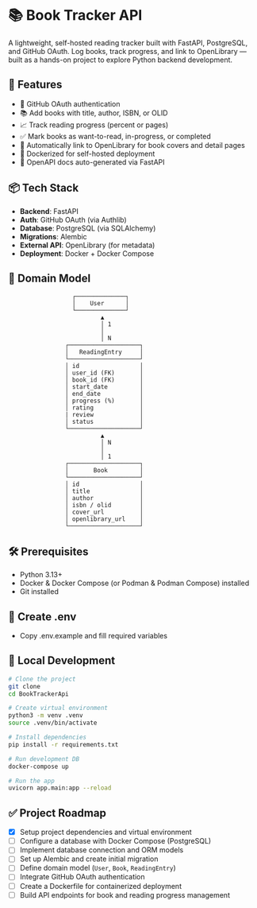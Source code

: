 # 📚 Book Tracker API

A lightweight, self-hosted reading tracker built with FastAPI, PostgreSQL, and GitHub OAuth. Log books, track progress, and link to OpenLibrary — built as a hands-on project to explore Python backend development.

## 🚀 Features

- 🔐 GitHub OAuth authentication
- 📚 Add books with title, author, ISBN, or OLID
- 📈 Track reading progress (percent or pages)
- ✅ Mark books as want-to-read, in-progress, or completed
- 🔗 Automatically link to OpenLibrary for book covers and detail pages
- 🐳 Dockerized for self-hosted deployment
- 📄 OpenAPI docs auto-generated via FastAPI

## 📦 Tech Stack

- **Backend**: FastAPI
- **Auth**: GitHub OAuth (via Authlib)
- **Database**: PostgreSQL (via SQLAlchemy)
- **Migrations**: Alembic
- **External API**: OpenLibrary (for metadata)
- **Deployment**: Docker + Docker Compose

## 📐 Domain Model

```text
                  ┌──────────────┐
                  │    User      │
                  └──────────────┘
                          ▲
                          │ 1
                          │
                          │ N
                ┌────────────────────┐
                │   ReadingEntry     │
                └────────────────────┘
                │ id                 │
                │ user_id (FK)       │
                │ book_id (FK)       │
                │ start_date         │
                │ end_date           │
                │ progress (%)       │
                │ rating             │
                | review             │
                │ status             │
                └────────────────────┘
                          ▲
                          │ N
                          │
                          │ 1
                ┌────────────────────┐
                │       Book         │
                └────────────────────┘
                │ id                 │
                │ title              │
                │ author             │
                │ isbn / olid        │
                │ cover_url          │
                │ openlibrary_url    │
                └────────────────────┘
```

## 🛠 Prerequisites

- Python 3.13+
- Docker & Docker Compose (or Podman & Podman Compose) installed
- Git installed

## 🔑 Create .env

- Copy .env.example and fill required variables

## 🔧 Local Development

```bash
# Clone the project
git clone 
cd BookTrackerApi

# Create virtual environment
python3 -m venv .venv
source .venv/bin/activate

# Install dependencies
pip install -r requirements.txt

# Run development DB
docker-compose up

# Run the app
uvicorn app.main:app --reload
```

## ✅ Project Roadmap

- [x] Setup project dependencies and virtual environment
- [ ] Configure a database with Docker Compose (PostgreSQL)
- [ ] Implement database connection and ORM models
- [ ] Set up Alembic and create initial migration
- [ ] Define domain model (`User`, `Book`, `ReadingEntry`)
- [ ] Integrate GitHub OAuth authentication
- [ ] Create a Dockerfile for containerized deployment
- [ ] Build API endpoints for book and reading progress management
